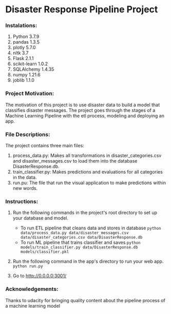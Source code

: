 # Disaster Response Pipeline Project

### Instalations:
1. Python 3.7.9  
1. pandas 1.3.5  
2. plotly 5.7.0  
3. nltk 3.7  
4. Flask 2.1.1  
5. scikit-learn 1.0.2  
6. SQLAlchemy 1.4.35  
7. numpy 1.21.6  
8. joblib 1.1.0  

### Project Motivation:
The motivation of this project is to use disaster data to build a model that classifies disaster messages. The project goes through the stages of
a Machine Learning Pipeline with the etl process, modeling and deploying an app.

### File Descriptions:
The project contains three main files:
1. process_data.py: Makes all transformations in disaster_categories.csv and disaster_messages.csv to load them into the database
DisasterResponse.db.
2. train_classifier.py: Makes predictions and evaluations for all categories in the data.  
3. run.pu: The file that run the visual application to make predictions within new words.
### Instructions:
1. Run the following commands in the project's root directory to set up your database and model.

    - To run ETL pipeline that cleans data and stores in database
        `python data/process_data.py data/disaster_messages.csv data/disaster_categories.csv data/DisasterResponse.db`
    - To run ML pipeline that trains classifier and saves
        `python models/train_classifier.py data/DisasterResponse.db models/classifier.pkl`

2. Run the following command in the app's directory to run your web app.
    `python run.py`

3. Go to http://0.0.0.0:3001/

### Acknowledgements:
Thanks to udacity for bringing quality content about the pipeline process of a machine learning model
